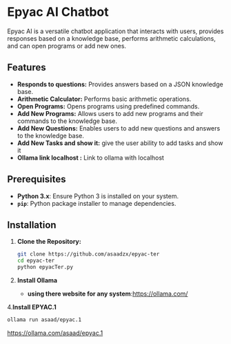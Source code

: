 # Epyac AI Chatbot

Epyac AI is a versatile chatbot application that interacts with users, provides responses based on a knowledge base, performs arithmetic calculations, and can open programs or add new ones.

## Features

- **Responds to questions:** Provides answers based on a JSON knowledge base.
- **Arithmetic Calculator:** Performs basic arithmetic operations.
- **Open Programs:** Opens programs using predefined commands.
- **Add New Programs:** Allows users to add new programs and their commands to the knowledge base.
- **Add New Questions:** Enables users to add new questions and answers to the knowledge base.
- **Add New Tasks and show it:** give the user ability to add tasks and show it
- **Ollama link localhost :** Link to ollama with localhost 

## Prerequisites

- **Python 3.x**: Ensure Python 3 is installed on your system.
- **`pip`**: Python package installer to manage dependencies.

## Installation

1. **Clone the Repository:**

   ```bash
   git clone https://github.com/asaadzx/epyac-ter
   cd epyac-ter
   python epyacTer.py
   
2. **Install Ollama**
   - **using there website for any system**:https://ollama.com/

4.**Install EPYAC.1**
   ```bash
   ollama run asaad/epyac.1
   ```
   https://ollama.com/asaad/epyac.1
